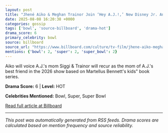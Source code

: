 ```yaml
---
layout: post
title: "Jhené Aiko & Meghan Trainor Join ‘Hey A.J.!,’ New Disney Jr. Animated Series Inspired by a Super Bowl Champ"
date: 2025-08-08 16:20:38 +0000
categories: gossip
tags: ['bowl', 'source-billboard', 'drama-hot']
drama_score: 6
primary_celebrity: bowl
source: billboard
source_url: "https://www.billboard.com/culture/tv-film/jhene-aiko-meghan-trainor-hey-aj-cast-disney-jr-series-1236039183/"
mentions: {'bowl': 2, 'super': 2, 'super_bowl': 2}
---
```


Aiko will voice A.J.'s mom Siggi & Trainor will recur as the mom of A.J.'s best friend in the 2026 show based on Martellus Bennett's kids" book series.

**Drama Score:** 6 | **Level:** HOT

**Celebrities Mentioned:** Bowl, Super, Super Bowl

[Read full article at Billboard](https://www.billboard.com/culture/tv-film/jhene-aiko-meghan-trainor-hey-aj-cast-disney-jr-series-1236039183/)

---
*This post was automatically generated from RSS feeds. Drama scores are calculated based on mention frequency and source reliability.*

